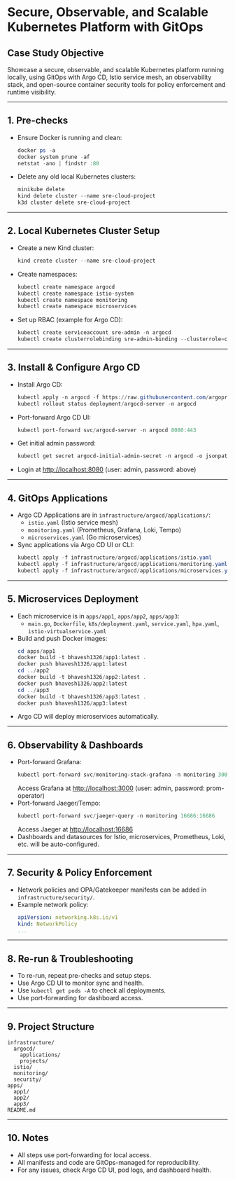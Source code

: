 # Secure, Observable, and Scalable Kubernetes Platform with GitOps

## Case Study Objective
Showcase a secure, observable, and scalable Kubernetes platform running locally, using GitOps with Argo CD, Istio service mesh, an observability stack, and open-source container security tools for policy enforcement and runtime visibility.

---

## 1. Pre-checks
- Ensure Docker is running and clean:
  ```powershell
  docker ps -a
  docker system prune -af
  netstat -ano | findstr :80
  ```
- Delete any old local Kubernetes clusters:
  ```powershell
  minikube delete
  kind delete cluster --name sre-cloud-project
  k3d cluster delete sre-cloud-project
  ```

---

## 2. Local Kubernetes Cluster Setup
- Create a new Kind cluster:
  ```powershell
  kind create cluster --name sre-cloud-project
  ```
- Create namespaces:
  ```powershell
  kubectl create namespace argocd
  kubectl create namespace istio-system
  kubectl create namespace monitoring
  kubectl create namespace microservices
  ```
- Set up RBAC (example for Argo CD):
  ```powershell
  kubectl create serviceaccount sre-admin -n argocd
  kubectl create clusterrolebinding sre-admin-binding --clusterrole=cluster-admin --serviceaccount=argocd:sre-admin
  ```

---

## 3. Install & Configure Argo CD
- Install Argo CD:
  ```powershell
  kubectl apply -n argocd -f https://raw.githubusercontent.com/argoproj/argo-cd/stable/manifests/install.yaml
  kubectl rollout status deployment/argocd-server -n argocd
  ```
- Port-forward Argo CD UI:
  ```powershell
  kubectl port-forward svc/argocd-server -n argocd 8080:443
  ```
- Get initial admin password:
  ```powershell
  kubectl get secret argocd-initial-admin-secret -n argocd -o jsonpath="{.data.password}" | base64 -d
  ```
- Login at [http://localhost:8080](http://localhost:8080) (user: admin, password: above)

---

## 4. GitOps Applications
- Argo CD Applications are in `infrastructure/argocd/applications/`:
  - `istio.yaml` (Istio service mesh)
  - `monitoring.yaml` (Prometheus, Grafana, Loki, Tempo)
  - `microservices.yaml` (Go microservices)
- Sync applications via Argo CD UI or CLI:
  ```powershell
  kubectl apply -f infrastructure/argocd/applications/istio.yaml
  kubectl apply -f infrastructure/argocd/applications/monitoring.yaml
  kubectl apply -f infrastructure/argocd/applications/microservices.yaml
  ```

---

## 5. Microservices Deployment
- Each microservice is in `apps/app1`, `apps/app2`, `apps/app3`:
  - `main.go`, `Dockerfile`, `k8s/deployment.yaml`, `service.yaml`, `hpa.yaml`, `istio-virtualservice.yaml`
- Build and push Docker images:
  ```powershell
  cd apps/app1
  docker build -t bhavesh1326/app1:latest .
  docker push bhavesh1326/app1:latest
  cd ../app2
  docker build -t bhavesh1326/app2:latest .
  docker push bhavesh1326/app2:latest
  cd ../app3
  docker build -t bhavesh1326/app3:latest .
  docker push bhavesh1326/app3:latest
  ```
- Argo CD will deploy microservices automatically.

---

## 6. Observability & Dashboards
- Port-forward Grafana:
  ```powershell
  kubectl port-forward svc/monitoring-stack-grafana -n monitoring 3000:80
  ```
  Access Grafana at [http://localhost:3000](http://localhost:3000) (user: admin, password: prom-operator)
- Port-forward Jaeger/Tempo:
  ```powershell
  kubectl port-forward svc/jaeger-query -n monitoring 16686:16686
  ```
  Access Jaeger at [http://localhost:16686](http://localhost:16686)
- Dashboards and datasources for Istio, microservices, Prometheus, Loki, etc. will be auto-configured.

---

## 7. Security & Policy Enforcement
- Network policies and OPA/Gatekeeper manifests can be added in `infrastructure/security/`.
- Example network policy:
  ```yaml
  apiVersion: networking.k8s.io/v1
  kind: NetworkPolicy
  ...
  ```

---

## 8. Re-run & Troubleshooting
- To re-run, repeat pre-checks and setup steps.
- Use Argo CD UI to monitor sync and health.
- Use `kubectl get pods -A` to check all deployments.
- Use port-forwarding for dashboard access.

---

## 9. Project Structure
```
infrastructure/
  argocd/
    applications/
    projects/
  istio/
  monitoring/
  security/
apps/
  app1/
  app2/
  app3/
README.md
```

---

## 10. Notes
- All steps use port-forwarding for local access.
- All manifests and code are GitOps-managed for reproducibility.
- For any issues, check Argo CD UI, pod logs, and dashboard health.